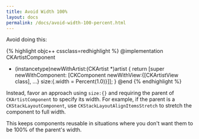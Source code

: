 ```yaml
---
title: Avoid Width 100%
layout: docs
permalink: /docs/avoid-width-100-percent.html
---
```


Avoid doing this:

{% highlight objc++ cssclass=redhighlight %}
@implementation CKArtistComponent
+ (instancetype)newWithArtist:(CKArtist *)artist
{
  return [super newWithComponent:
          [CKComponent
           newWithView:{[CKArtistView class], ...}
           size:{.width = Percent(1.0)}]];
}
@end
{% endhighlight %}

Instead, favor an approach using `size:{}` and requiring the parent of `CKArtistComponent` to specify its width. For example, if the parent is a `CKStackLayoutComponent`, use `CKStackLayoutAlignItemsStretch` to stretch the component to full width.

This keeps components reusable in situations where you don't want them to be 100% of the parent's width.
